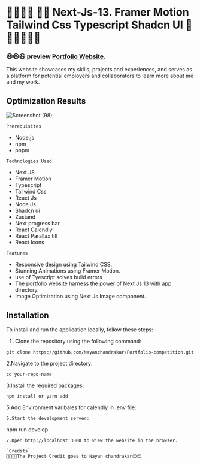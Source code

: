 # 🧑‍💻🧑‍💻 🎉🎉 Next-Js-13. Framer Motion Tailwind Css Typescript Shadcn UI  🎉🎉🧑‍💻🧑‍💻
### 😃😃😃 preview [Portfolio Website](https://nayanchandrakar.vercel.app/).
This website showcases my skills, projects and experiences, and serves as a platform for potential employers and collaborators to learn more about me and my work.


## Optimization Results
![Screenshot (98)](https://github.com/Nayanchandrakar/Portfolio-competition/assets/100008163/07d354e4-335d-4253-98cf-837a60d27a65)


`Prerequisites`
* Node.js
* npm
* pnpm

`Technologies Used`
* Next JS
* Framer Motion
* Typescript
* Tailwind Css
* React Js
* Node Js
* Shadcn ui
* Zustand
* Next progress bar
* React Calendly
* React Parallax tilt
* React Icons


`Features`
* Responsive design using Tailwind CSS.
* Stunning Animations using Framer Motion.
* use of Tyescript solves build errors
* The portfolio website harness the power of Next Js 13 with app directory.
* Image Optimization using Next Js Image component.


## Installation

To install and run the application locally, follow these steps:

1. Clone the repository using the following command:
```
git clone https://github.com/Nayanchandrakar/Portfolio-competition.git
```

2.Navigate to the project directory:
```
cd your-repo-name
```
3.Install the required packages:
```
npm install or yarn add
```
5.Add Environment varibales for calendly in .env file:
```
6.Start the development server:
```
npm run develop
```
7.Open http://localhost:3000 to view the website in the browser.

`Credits`
🧑‍💻🧑‍💻The Project Credit goes to Nayan chandrakar😊😊
